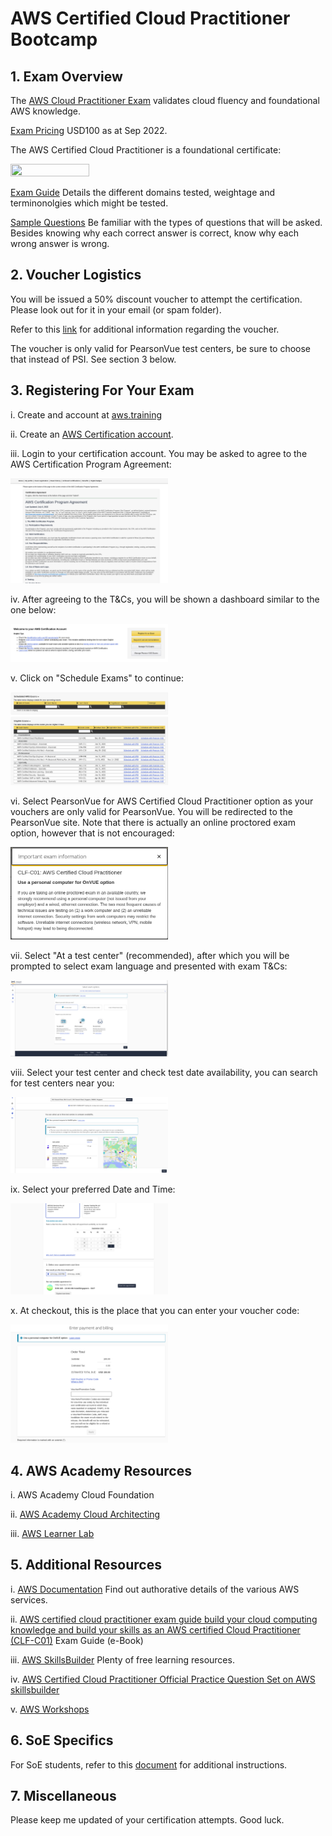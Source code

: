 # AWS Certified Cloud Practitioner Bootcamp

## 1. Exam Overview

The [AWS Cloud Practitioner Exam](https://aws.amazon.com/certification/certified-cloud-practitioner/) validates cloud fluency and foundational AWS knowledge.  

[Exam Pricing](https://aws.amazon.com/certification/policies/before-testing/#Exam_pricing) USD100 as at Sep 2022.

The AWS Certified Cloud Practitioner is a foundational certificate:

<img src="https://d2908q01vomqb2.cloudfront.net/77de68daecd823babbb58edb1c8e14d7106e83bb/2019/02/01/AWS-Cerfified.png"  width="50%" height="50%">

[Exam Guide](https://d1.awsstatic.com/training-and-certification/docs-cloud-practitioner/AWS-Certified-Cloud-Practitioner_Exam-Guide.pdf) Details the different domains tested, weightage and terminonolgies which might be tested.

[Sample Questions](https://d1.awsstatic.com/training-and-certification/docs-cloud-practitioner/AWS-Certified-Cloud-Practitioner_Sample-Questions.pdf) Be familiar with the types of questions that will be asked.  Besides knowing why each correct answer is correct, know why each wrong answer is wrong.  

## 2. Voucher Logistics

You will be issued a 50% discount voucher to attempt the certification.  Please look out for it in your email (or spam folder).

Refer to this [link](https://docs.google.com/document/d/1Zfh0UThVyRkBSZZzVM_hJm3XucDMC_l-80VUSA0gbhE/edit?usp=sharing) for additional information regarding the voucher.

The voucher is only valid for PearsonVue test centers, be sure to choose that instead of PSI.  See section 3 below.

## 3. Registering For Your Exam

i. Create and account at [aws.training](https://www.aws.training/)

ii. Create an [AWS Certification account](https://www.aws.training/Certification).

iii. Login to your certification account. You may be asked to agree to the AWS Certification Program Agreement:

<img src="images/agreement.png" width="50%" height="50%">

iv. After agreeing to the T&Cs, you will be shown a dashboard similar to the one below:

<img src="images/manage_exams.png" width="50%" height="50%">

v. Click on "Schedule Exams" to continue:

<img src="images/schedule_exam.png" width="50%" height="50%">

vi. Select PearsonVue for AWS Certified Cloud Practitioner option as your vouchers are only valid for PearsonVue.  You will be redirected to the PearsonVue site.  Note that there is actually an online proctored exam option, however that is not encouraged:

<img src="images/online_option.png" width="50%" height="50%">

vii. Select "At a test center" (recommended), after which you will be prompted to select exam language and presented with exam T&Cs:

<img src="images/exam_options.png" width="50%" height="50%">

viii. Select your test center and check test date availability, you can search for test centers near you:

<img src="images/test_locations.png" width="50%" height="50%">

ix. Select your preferred Date and Time:

<img src="images/select_date_time.png" width="50%" height="50%">

x. At checkout, this is the place that you can enter your voucher code:

<img src="images/checkout.png" width="50%" height="50%">

## 4. AWS Academy Resources

i. AWS Academy Cloud Foundation

ii. [AWS Academy Cloud Architecting](https://awsacademy.instructure.com/courses/25499)

iii. [AWS Learner Lab](https://awsacademy.instructure.com/courses/25746)

## 5. Additional Resources

i. [AWS Documentation](https://docs.aws.amazon.com/) Find out authorative details of the various AWS services.

ii. [AWS certified cloud practitioner exam guide build your cloud computing knowledge and build your skills as an AWS certified Cloud Practitioner (CLF-C01)](https://lyclibtnc.azurewebsites.net/?url=https://ebookcentral.proquest.com/lib/np/detail.action?docID=6843038) Exam Guide (e-Book)

iii. [AWS SkillsBuilder](https://explore.skillbuilder.aws/learn) Plenty of free learning resources.

iv. [AWS Certified Cloud Practitioner Official Practice Question Set on AWS skillsbuilder](https://explore.skillbuilder.aws/learn/course/external/view/elearning/12483/aws-certified-cloud-practitioner-practice-question-set-clf-c01-english)

v. [AWS Workshops](https://workshops.aws/)

## 6. SoE Specifics

For SoE students, refer to this [document](https://docs.google.com/document/d/1Rvdm3mQcxuglpftlvNM9z-h2xkTSxNJg_QxaxFAk_HI/edit?usp=sharing) for additional instructions.

## 7. Miscellaneous

Please keep me updated of your certification attempts.  Good luck.